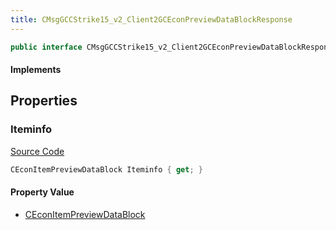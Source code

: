 ```yaml
---
title: CMsgGCCStrike15_v2_Client2GCEconPreviewDataBlockResponse
---
```


```csharp
public interface CMsgGCCStrike15_v2_Client2GCEconPreviewDataBlockResponse : ITypedProtobuf<CMsgGCCStrike15_v2_Client2GCEconPreviewDataBlockResponse>, INativeHandle
```

#### Implements

## Properties

### Iteminfo

[Source Code](https://github.com/swiftly-solution/swiftlys2/blob/main/managed/src/SwiftlyS2.Generated/Protobufs/Interfaces/CMsgGCCStrike15_v2_Client2GCEconPreviewDataBlockResponse.cs#L13)

```csharp
CEconItemPreviewDataBlock Iteminfo { get; }
```

#### Property Value

- [CEconItemPreviewDataBlock](/docs/api/shared/protobufdefinitions/ceconitempreviewdatablock)

